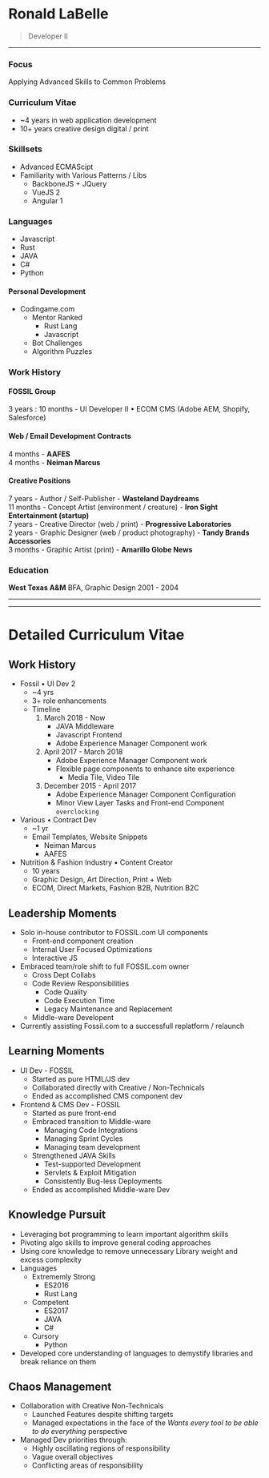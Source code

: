 # Ronald LaBelle
> Developer II
---

### Focus
Applying Advanced Skills to Common Problems

### Curriculum Vitae
- ~4 years in web application development  
- 10+ years creative design digital / print

### Skillsets
- Advanced ECMAScipt
- Familiarity with Various Patterns / Libs
    - BackboneJS + JQuery
    - VueJS 2
    - Angular 1

### Languages
- Javascript
- Rust
- JAVA
- C#
- Python


#### Personal Development
- Codingame.com
    - Mentor Ranked
        - Rust Lang
        - Javascript
    - Bot Challenges
    - Algorithm Puzzles

### Work History
#### FOSSIL Group
3 years : 10 months - UI Developer II &bull; ECOM CMS (Adobe AEM, Shopify, Salesforce)

#### Web / Email Development Contracts
4 months - __AAFES__  
4 months - __Neiman Marcus__

#### Creative Positions
7 years - Author / Self-Publisher - __Wasteland Daydreams__  
11 months - Concept Artist (environment / creature) - __Iron Sight Entertainment (startup)__  
7 years - Creative Director (web / print) - __Progressive Laboratories__  
2 years - Graphic Designer (web / product photography) - __Tandy Brands Accessories__  
3 months - Graphic Artist (print) - __Amarillo Globe News__

### Education
__West Texas A&M__
BFA, Graphic Design
2001 - 2004

----
----

# Detailed Curriculum Vitae

## Work History
- Fossil • UI Dev 2
    - ~4 yrs
    - 3+ role enhancements
    - Timeline
        1. March 2018 - Now
            - JAVA Middleware
            - Javascript Frontend
            - Adobe Experience Manager Component work
        1. April 2017 - March 2018
            - Adobe Experience Manager Component work
            - Flexible page components to enhance site experience
                - Media Tile, Video Tile
        1. December 2015 - April 2017
            - Adobe Experience Manager Component Configuration
            - Minor View Layer Tasks and Front-end Component `overclocking`
- Various • Contract Dev
    - ~1 yr
    - Email Templates, Website Snippets
        - Neiman Marcus
        - AAFES
- Nutrition & Fashion Industry • Content Creator
    - 10 years
    - Graphic Design, Art Direction, Print + Web
    - ECOM, Direct Markets, Fashion B2B, Nutrition B2C

## Leadership Moments
- Solo in-house contributor to FOSSIL.com UI components
    - Front-end component creation
    - Internal User Focused Optimizations
    - Interactive JS
- Embraced team/role shift to full FOSSIL.com owner
    - Cross Dept Collabs
    - Code Review Responsibilities
        - Code Quality
        - Code Execution Time
        - Legacy Maintenance and Replacement 
    - Middle-ware Developent
- Currently assisting Fossil.com to a successfull replatform / relaunch

## Learning Moments
- UI Dev - FOSSIL
    - Started as pure HTML/JS dev
    - Collaborated directly with Creative / Non-Technicals
    - Ended as accomplished CMS component dev
- Frontend & CMS Dev - FOSSIL
    - Started as pure front-end
    - Embraced transition to Middle-ware
        - Managing Code Integrations
        - Managing Sprint Cycles
        - Managing team development
    - Strengthened JAVA Skills
        - Test-supported Development
        - Servlets & Exploit Mitigation
        - Consistently Bug-less Deployments
    - Ended as accomplished Middle-ware Dev

## Knowledge Pursuit
- Leveraging bot programming to learn important algorithm skills
- Pivoting algo skills to improve general coding approaches
- Using core knowledge to remove unnecessary Library weight and excess complexity
- Languages
    - Extrememly Strong
        - ES2016
        - Rust Lang
    - Competent
        - ES2017
        - JAVA
        - C#
    - Cursory
        - Python
- Developed core understanding of languages to demystify libraries and break reliance on them

## Chaos Management
- Collaboration with Creative Non-Technicals
    - Launched Features despite shifting targets
    - Managed expectations in the face of the _Wants every tool to be able to do everything_ perspective
- Managed Dev priorities through:
    - Highly oscillating regions of responsibility
    - Vague overall objectives
    - Conflicting areas of responsibility